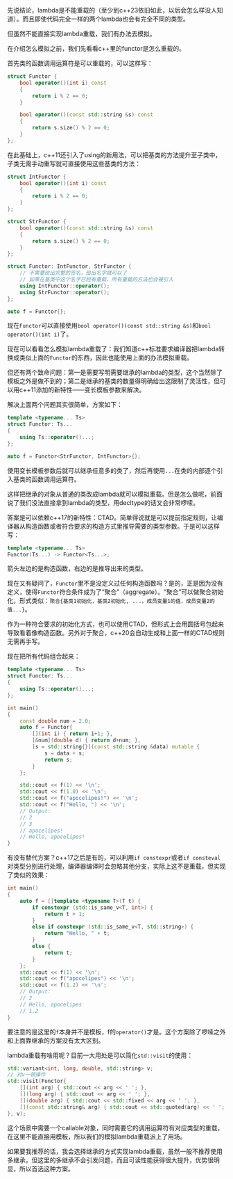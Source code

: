 先说结论，lambda是不能重载的（至少到c++23依旧如此，以后会怎么样没人知道）。而且即使代码完全一样的两个lambda也会有完全不同的类型。

但虽然不能直接实现lambda重载，我们有办法去模拟。

在介绍怎么模拟之前，我们先看看c++里的functor是怎么重载的。

首先类的函数调用运算符是可以重载的，可以这样写：

```c++
struct Functor {
    bool operator()(int i) const
    {
        return i % 2 == 0;
    }

    bool operator()(const std::string &s) const
    {
        return s.size() % 2 == 0;
    }
};
```

在此基础上，c++11还引入了using的新用法，可以把基类的方法提升至子类中，子类无需手动重写就可直接使用这些基类的方法：

```c++
struct IntFunctor {
    bool operator()(int i) const
    {
        return i % 2 == 0;
    }
};

struct StrFunctor {
    bool operator()(const std::string &s) const
    {
        return s.size() % 2 == 0;
    }
};

struct Functor: IntFunctor, StrFunctor {
    // 不需要给出完整的签名，给出名字就可以了
    // 如果在基类中这个名字已经有重载，所有重载的方法也会被引入
    using IntFunctor::operator();
    using StrFunctor::operator();
};

auto f = Functor{};
```

现在`Functor`可以直接使用`bool operator()(const std::string &s)`和`bool operator()(int i)`了。

现在可以看看怎么模拟lambda重载了：我们知道c++标准要求编译器把lambda转换成类似上面的`Functor`的东西，因此也能使用上面的办法模拟重载。

但还有两个致命问题：第一是需要写明需要继承的lambda的类型，这个当然除了模板之外是做不到的；第二是继承的基类的数量得明确给出这限制了灵活性，但可以用c++11添加的新特性——变长模板参数来解决。

解决上面两个问题其实很简单，方案如下：

```c++
template <typename... Ts>
struct Functor: Ts...
{
    using Ts::operator()...;
};

auto f = Functor<StrFunctor, IntFunctor>{};
```

使用变长模板参数后就可以继承任意多的类了，然后再使用`...`在类的内部逐个引入基类的函数调用运算符。

这样把继承的对象从普通的类改成lambda就可以模拟重载。但是怎么做呢，前面说了我们没法直接拿到lambda的类型，用decltype的话又会非常啰嗦。

答案是可以依赖c++17的新特性：CTAD。简单得说就是可以提前指定规则，让编译器从构造函数或者符合要求的构造方式里推导需要的类型参数。于是可以这样写：

```c++
template <typename... Ts>
Functor(Ts...) -> Functor<Ts...>;
```

箭头左边的是构造函数，右边的是推导出来的类型。

现在又有疑问了，`Functor`里不是没定义过任何构造函数吗？是的，正是因为没有定义，使得`Functor`符合条件成为了“聚合”（aggregate）。“聚合”可以做聚合初始化，形式类似：`聚合{基类1初始化，基类2初始化, ...，成员变量1的值，成员变量2的值...}`。

作为一种符合要求的初始化方式，也可以使用CTAD，但形式上会用圆括号包起来导致看着像构造函数。另外对于聚合，c++20会自动生成和上面一样的CTAD规则无需再手写。

现在把所有代码组合起来：

```c++
template <typename... Ts>
struct Functor: Ts...
{
    using Ts::operator()...;
};

int main()
{
    const double num = 2.0;
    auto f = Functor{
        [](int i) { return i+1; },
        [&num](double d) { return d+num; },
        [s = std::string{}](const std::string &data) mutable {
            s = data + s;
            return s;
        }
    };

    std::cout << f(1) << '\n';
    std::cout << f(1.0) << '\n';
    std::cout << f("apocelipes!") << '\n';
    std::cout << f("Hello, ") << '\n';
    // Output:
    // 2
    // 3
    // apocelipes!
    // Hello, apocelipes!
}
```

有没有替代方案？c++17之后是有的，可以利用`if constexpr`或者`if consteval`对类型分别进行处理，编译器编译时会忽略其他分支，实际上这不是重载，但实现了类似的效果：

```c++
int main()
{
    auto f = []template <typename T>(T t) {
        if constexpr (std::is_same_v<T, int>) {
            return t + 1;
        }
        else if constexpr (std::is_same_v<T, std::string>) {
            return "Hello, " + t;
        }
        else {
            return t;
        }
    };
    std::cout << f(1) << '\n';
    std::cout << f("apocelipes") << '\n';
    std::cout << f(1.2) << '\n';
    // Output:
    // 2
    // Hello, apocelipes
    // 1.2
}
```

要注意的是这里的`f`本身并不是模板，f的`operator()`才是。这个方案除了啰嗦之外和上面靠继承的方案没有太大区别。

lambda重载有啥用呢？目前一大用处是可以简化`std::visit`的使用：

```c++
std::variant<int, long, double, std::string> v;
// 对v一顿操作
std::visit(Functor{
    [](int arg) { std::cout << arg << ' '; },
    [](long arg) { std::cout << arg << ' '; },
    [](double arg) { std::cout << std::fixed << arg << ' '; },
    [](const std::string& arg) { std::cout << std::quoted(arg) << ' '; }
}, v);
```

这个场景中需要一个callable对象，同时需要它的调用运算符有对应类型的重载，在这里不能直接用模板，所以我们的模拟lambda重载派上了用场。

如果要我推荐的话，我会选择继承的方式实现lambda重载，虽然一般不推荐使用多继承，但这里的多继承不会引发问题，而且可读性能获得很大提升，优势很明显，所以首选这种方案。
